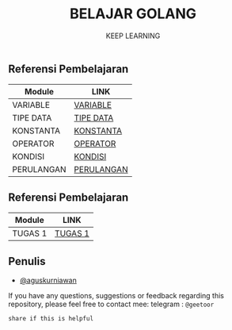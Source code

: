 <p align="center">
    <h1 align="center">BELAJAR GOLANG</h1>
    <p align="center">
        KEEP LEARNING
        <br>
        <br>
    </p>    
</p>

## Referensi Pembelajaran

| Module  | LINK                                                                                              |
|---------|-----------------------------------------------------------------------------------------------------|
| VARIABLE    | [ VARIABLE ](https://github.com/geetoor-maven/learngolang/blob/main/1_variable/variable.go)    |
| TIPE DATA | [ TIPE DATA ](https://github.com/geetoor-maven/learngolang/blob/main/2_tipedata/tipedata.go) |
| KONSTANTA | [ KONSTANTA ](https://github.com/geetoor-maven/learngolang/blob/main/3_konstanta/konstanta.go) |
| OPERATOR | [ OPERATOR ](https://github.com/geetoor-maven/learngolang/blob/main/4_operator/operator.go) |
| KONDISI | [ KONDISI ](https://github.com/geetoor-maven/learngolang/blob/main/5_kondisi/kondisi.go) |
| PERULANGAN | [ PERULANGAN ](https://github.com/geetoor-maven/learngolang/blob/main/6_perulangan/perulangan.go) |

## Referensi Pembelajaran

| Module  | LINK                                                                                              |
|---------|-----------------------------------------------------------------------------------------------------|
| TUGAS 1    | [ TUGAS 1 ](https://github.com/geetoor-maven/learngolang/blob/main/7_tugas1/soal/task.go)    |


## Penulis
- [@aguskurniawan](https://www.instagram.com/geetoor.mvn/)

If you have any questions, suggestions or feedback regarding this repository, please feel free to contact mee:
telegram : `@geetoor`

`share if this is helpful`